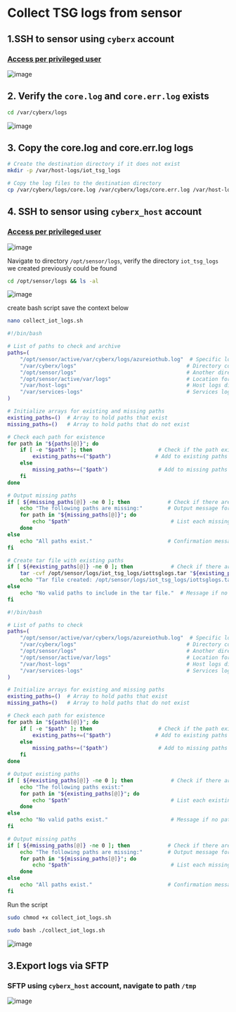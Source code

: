 # Collect TSG logs from sensor

## 1.SSH to sensor using `cyberx` account
### [Access per privileged user](https://learn.microsoft.com/en-us/azure/defender-for-iot/organizations/roles-on-premises#access-per-privileged-user)
![image](https://github.com/user-attachments/assets/aac6174b-929c-433d-8791-b242c267c17d)


## 2. Verify the `core.log` and `core.err.log` exists
```sh
cd /var/cyberx/logs
```
![image](https://github.com/user-attachments/assets/2cc1bb09-3f4e-4608-923c-f4a7c4229835)

## 3. Copy the core.log and core.err.log logs
```sh
# Create the destination directory if it does not exist
mkdir -p /var/host-logs/iot_tsg_logs

# Copy the log files to the destination directory
cp /var/cyberx/logs/core.log /var/cyberx/logs/core.err.log /var/host-logs/iot_tsg_logs/
```

## 4. SSH to sensor using `cyberx_host` account
### [Access per privileged user](https://learn.microsoft.com/en-us/azure/defender-for-iot/organizations/roles-on-premises#access-per-privileged-user)
![image](https://github.com/user-attachments/assets/3428d642-5b9e-4fb0-b2ee-a240c220d599)

Navigate to directory `/opt/sensor/logs`,  verify the directory `iot_tsg_logs` we created previously could be found
```sh
cd /opt/sensor/logs && ls -al
```
![image](https://github.com/user-attachments/assets/bc6fdf08-f070-4486-903f-67b1f0370422)


create bash script save the context below
```sh
nano collect_iot_logs.sh
```
```sh
#!/bin/bash

# List of paths to check and archive
paths=(
    "/opt/sensor/active/var/cyberx/logs/azureiothub.log"  # Specific log file path
    "/var/cyberx/logs"                                   # Directory containing logs
    "/opt/sensor/logs"                                   # Another directory for logs
    "/opt/sensor/active/var/logs"                        # Location for active logs
    "/var/host-logs"                                     # Host logs directory
    "/var/services-logs"                                 # Services logs directory
)

# Initialize arrays for existing and missing paths
existing_paths=()  # Array to hold paths that exist
missing_paths=()   # Array to hold paths that do not exist

# Check each path for existence
for path in "${paths[@]}"; do
    if [ -e "$path" ]; then                     # Check if the path exists
        existing_paths+=("$path")              # Add to existing paths if found
    else
        missing_paths+=("$path")                # Add to missing paths if not found
    fi
done

# Output missing paths
if [ ${#missing_paths[@]} -ne 0 ]; then            # Check if there are missing paths
    echo "The following paths are missing:"        # Output message for missing paths
    for path in "${missing_paths[@]}"; do
        echo "$path"                                # List each missing path
    done
else
    echo "All paths exist."                        # Confirmation message if all paths exist
fi

# Create tar file with existing paths
if [ ${#existing_paths[@]} -ne 0 ]; then            # Check if there are existing paths
    tar -cvf /opt/sensor/logs/iot_tsg_logs/iottsglogs.tar "${existing_paths[@]}" && \
    echo "Tar file created: /opt/sensor/logs/iot_tsg_logs/iottsglogs.tar"
else
    echo "No valid paths to include in the tar file."  # Message if no paths are valid
fi
```

```sh
#!/bin/bash

# List of paths to check
paths=(
    "/opt/sensor/active/var/cyberx/logs/azureiothub.log"  # Specific log file path
    "/var/cyberx/logs"                                   # Directory containing logs
    "/opt/sensor/logs"                                   # Another directory for logs
    "/opt/sensor/active/var/logs"                        # Location for active logs
    "/var/host-logs"                                     # Host logs directory
    "/var/services-logs"                                 # Services logs directory
)

# Initialize arrays for existing and missing paths
existing_paths=()  # Array to hold paths that exist
missing_paths=()   # Array to hold paths that do not exist

# Check each path for existence
for path in "${paths[@]}"; do
    if [ -e "$path" ]; then                     # Check if the path exists
        existing_paths+=("$path")              # Add to existing paths if found
    else
        missing_paths+=("$path")                # Add to missing paths if not found
    fi
done

# Output existing paths
if [ ${#existing_paths[@]} -ne 0 ]; then            # Check if there are existing paths
    echo "The following paths exist:"
    for path in "${existing_paths[@]}"; do
        echo "$path"                                # List each existing path
    done
else
    echo "No valid paths exist."                    # Message if no paths are valid
fi

# Output missing paths
if [ ${#missing_paths[@]} -ne 0 ]; then            # Check if there are missing paths
    echo "The following paths are missing:"        # Output message for missing paths
    for path in "${missing_paths[@]}"; do
        echo "$path"                                # List each missing path
    done
else
    echo "All paths exist."                        # Confirmation message if all paths exist
fi
```

Run the script
```sh
sudo chmod +x collect_iot_logs.sh
```
```sh
sudo bash ./collect_iot_logs.sh
```
![image](https://github.com/user-attachments/assets/637d30e7-6302-42d4-891a-00387e03c0f2)



## 3.Export logs via SFTP
### SFTP using `cyberx_host` account, navigate to path `/tmp`
![image](https://github.com/user-attachments/assets/6767b546-0218-4720-bd20-822ff6f041f1)



